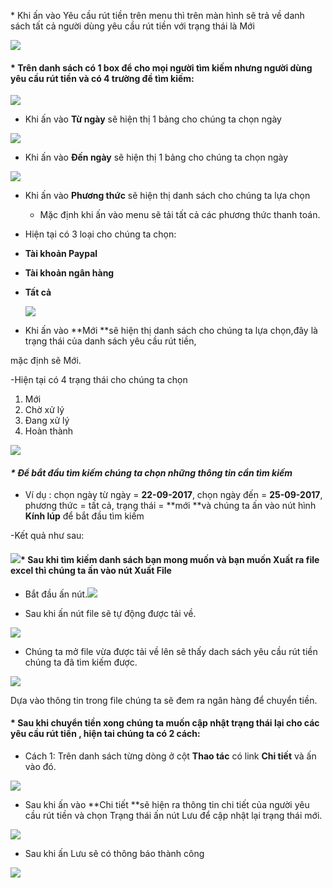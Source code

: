 \* Khi ấn vào Yêu cầu rút tiền trên menu thì trên màn hình sẽ trả về danh sách tất cả người dùng yêu cầu rút tiền với trạng thái là Mới

![](/assets/1.png)

#### \* Trên danh sách có 1 box để cho mọi người tìm kiếm nhưng người dùng yêu cầu rút tiền và có 4 trường đề tìm kiếm:

![](/assets/2.png)

* Khi ấn vào **Từ ngày** sẽ hiện thị 1 bảng cho chúng ta chọn ngày

![](/assets/3.png)

* Khi ấn vào **Đến ngày** sẽ hiện thị 1 bảng cho chúng ta chọn ngày

![](/assets/4.png)

* Khi ấn vào **Phương thức** sẽ hiện thị danh sách cho chúng ta lựa chọn

  * Mặc định khi ấn vào menu sẽ tải tất cả các phương thức thanh toán.

* Hiện tại có 3 loại cho chúng ta chọn:

* **Tài khoản Paypal**

* **Tài khoản ngân hàng**

* **Tất cả**

  ![](/assets/6.png)

* Khi ấn vào **Mới **sẽ hiện thị danh sách cho chúng ta lựa chọn,đây là trạng thái của danh sách yêu cầu rút tiền,

mặc định sẽ  Mới.

-Hiện tại có 4 trạng thái cho chúng ta chọn

1. Mới
2. Chờ xử lý
3. Đang xử lý
4. Hoàn thành

![](/assets/5.png)

#### _\* Để bắt đầu tìm kiếm chúng ta chọn những thông tin cần tìm kiếm_

* Ví dụ : chọn ngày từ ngày = **22-09-2017**, chọn ngày đến = **25-09-2017**,  phương thức = tất cả, trạng thái = **mới **và chúng ta ấn vào nút hình **Kính lúp** để bắt đầu tìm kiếm

-Kết quả như sau:

#### ![](/assets/7.png)\* Sau khi tìm kiếm danh sách bạn mong muốn và bạn muốn Xuất ra file excel thì chúng ta ấn vào nút **Xuất File**

* Bắt đầu ấn nút.![](/assets/8.png)

* Sau khi ấn nút file sẽ tự động được tải về.

![](/assets/9.png)

* Chúng ta mở file vừa được tải về lên sẽ thấy dach sách yêu cầu rút tiền chúng ta đã tìm kiếm được.

![](/assets/10.png)

Dựa vào thông tin trong file chúng ta sẽ đem ra ngân hàng để chuyển tiền.

#### \* Sau khi chuyển tiền xong chúng ta muốn cập nhật trạng thái lại cho các yêu cầu rút tiền , hiện tai chúng ta có 2 cách:

* Cách 1:  Trên danh sách từng dòng ở cột **Thao tác** có link **Chi tiết** và ấn vào đó.

![](/assets/11.png)

- Sau khi ấn vào **Chi tiết **sẽ hiện ra thông tin chi tiết của người yêu cầu rút tiền và chọn Trạng thái ấn nút Lưu  để cập nhật lại trạng thái mới.

![](/assets/12.png)

* Sau khi ấn Lưu sẽ có thông báo thành công 

![](/assets/13.png)

